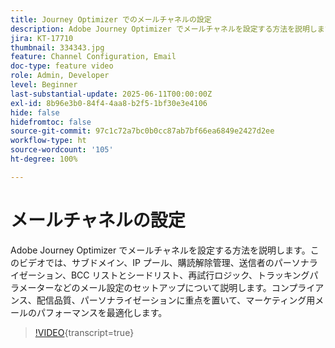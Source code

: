 ```yaml
---
title: Journey Optimizer でのメールチャネルの設定
description: Adobe Journey Optimizer でメールチャネルを設定する方法を説明します。このビデオでは、サブドメイン、IP プール、購読解除管理、送信者のパーソナライゼーション、BCC リストとシードリスト、再試行ロジック、トラッキングパラメーターなどのメール設定のセットアップについて説明します。コンプライアンス、配信品質、パーソナライゼーションに重点を置いて、マーケティング用メールのパフォーマンスを最適化します。
jira: KT-17710
thumbnail: 334343.jpg
feature: Channel Configuration, Email
doc-type: feature video
role: Admin, Developer
level: Beginner
last-substantial-update: 2025-06-11T00:00:00Z
exl-id: 8b96e3b0-84f4-4aa8-b2f5-1bf30e3e4106
hide: false
hidefromtoc: false
source-git-commit: 97c1c72a7bc0b0cc87ab7bf66ea6849e2427d2ee
workflow-type: ht
source-wordcount: '105'
ht-degree: 100%

---
```


# メールチャネルの設定

Adobe Journey Optimizer でメールチャネルを設定する方法を説明します。このビデオでは、サブドメイン、IP プール、購読解除管理、送信者のパーソナライゼーション、BCC リストとシードリスト、再試行ロジック、トラッキングパラメーターなどのメール設定のセットアップについて説明します。コンプライアンス、配信品質、パーソナライゼーションに重点を置いて、マーケティング用メールのパフォーマンスを最適化します。

>[!VIDEO](https://video.tv.adobe.com/v/3416785?quality=12&learn=on&captions=jpn){transcript=true}
